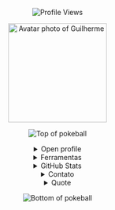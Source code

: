 <p align="center">
  <img src="https://komarev.com/ghpvc/?username=GuilhermeRita&style=plastic&color=blueviolet" alt="Profile Views"/>
</p>
<p align="center">
  <img height="200" alt="Avatar photo of Guilherme" src="https://github.com/GuilhermeRita/GuilhermeRita/assets/99239411/avatar.png">
</p>

<div align="center">

![Top of pokeball](https://user-images.githubusercontent.com/44261381/209363264-ac854d3c-2cc2-44c4-928e-8a08d1013f46.png)

<details>
<summary>Open profile</summary>

<img height="200" alt="Avatar photo of Guilherme" src="https://github.com/10kartik/10kartik/assets/99239411/21742f3f-d9a7-4a53-8530-7d20d51e03a9" />

<a href="https://git.io/typing-svg">
  <img src="https://readme-typing-svg.demolab.com/?font=VT323&size=35&duration=3500&pause=300&color=6A0572&center=true&vCenter=true&width=500&lines=Olá,+eu+sou+Guilherme;Desenvolvedor+Back-End+e+DBA;Apaixonado+por+dados+e+tecnologia;Curioso+e+explorador+de+sistemas" alt="Typing SVG" />
</a>

<details>
<summary>Sobre Mim</summary>

```js
/**
 * Represents Guilherme.
 *
 * @constructor
 * @param {string} location - São Paulo, Brasil.
 * @param {string} languages - Português, Inglês.
 * @param {string} jobTitle - Desenvolvedor Back-End / DBA.
 * @param {string} skills - Java, C++, Visual Basic, JS, SQL, Power BI, Engenharia de Software.
 * @param {string} interests - Aprender novas tecnologias, bancos de dados e sistemas eficientes.
 * @param {string} education - Técnico pela ETEC; ADS na Fatec.
 * @param {string} approachable - Sim, aberto a projetos e colaborações.
 * @param {string} motto - Sempre aprendendo, evoluindo e criando soluções com propósito
 */
```

</details>
</details>

<details>
<summary>Ferramentas</summary>

<p align="center">
<kbd>
  <kbd>Programming Languages</kbd><br><br>
  <img width="30px" src="https://cdn.jsdelivr.net/gh/devicons/devicon/icons/cplusplus/cplusplus-original.svg" alt="cpp" title="C++"/>
  <img width="30px" src="https://cdn.jsdelivr.net/gh/devicons/devicon/icons/javascript/javascript-original.svg" alt="js" title="JavaScript"/>
  <img width="30px" src="https://cdn.jsdelivr.net/gh/devicons/devicon/icons/java/java-original.svg" alt="java" title="Java"/>
  <img width="30px" src="https://user-images.githubusercontent.com/25181517/121405384-444d7300-c95d-11eb-959f-913020d3bf90.png" alt="C#" title="C#"/>
</kbd>

<kbd>
  <kbd>Database & BI</kbd><br><br>
  <img width="30px" src="https://cdn.jsdelivr.net/gh/devicons/devicon/icons/mysql/mysql-plain.svg" alt="mysql" title="MySQL"/>
  <img width="30px" src="https://img.shields.io/badge/Power%20BI-F2C811?style=for-the-badge&logo=powerbi&logoColor=black" alt="Power BI" title="Power BI"/>
</kbd>

<kbd>
  <kbd>Back-end</kbd><br><br>
  <img width="30px" src="https://cdn.jsdelivr.net/gh/devicons/devicon/icons/nodejs/nodejs-original.svg" alt="nodejs" title="Node.js"/>
  <img width="30px" src="https://cdn.jsdelivr.net/gh/devicons/devicon/icons/express/express-original-wordmark.svg" alt="express" title="Express"/>
</kbd>

<kbd>
  <kbd>Front-end</kbd><br><br>
  <img width="30px" src="https://cdn.jsdelivr.net/gh/devicons/devicon/icons/html5/html5-original.svg" alt="html" title="HTML"/>
  <img width="30px" src="https://cdn.jsdelivr.net/gh/devicons/devicon/icons/css3/css3-plain-wordmark.svg" alt="css" title="CSS"/>
  <img width="30px" src="https://cdn.jsdelivr.net/gh/devicons/devicon/icons/react/react-original.svg" alt="react" title="React"/>
</kbd>
</p>
</details>

<details>
<summary>GitHub Stats</summary>

<p align="center">
<img align="center" src="https://github-readme-stats.vercel.app/api?username=GuilhermeRita&show_icons=true&theme=radical" alt="GitHub Stats">
<img align="center" src="https://github-readme-stats.vercel.app/api/top-langs/?username=GuilhermeRita&layout=compact&theme=radical" alt="Top Languages">
</p>
</details>

<details>
<summary>Contato</summary>
<p align="center">
<a href="mailto:contatoguilhermeau@gmail.com"><img src="https://img.shields.io/badge/Gmail-EA4335?style=for-the-badge&logo=gmail&logoColor=white" alt="Email"/></a>
<a href="https://www.linkedin.com/in/guilherme-augusto-0b2582237/"><img src="https://img.shields.io/badge/LinkedIn-0A66C2?style=for-the-badge&logo=linkedin&logoColor=white" alt="LinkedIn"/></a>
</p>
</details>

<details>
<summary>Quote</summary>
<blockquote>“Sempre aprendendo, evoluindo e criando soluções com propósito.” <br><strong>— Guilherme</strong></blockquote>
</details>

![Bottom of pokeball](https://user-images.githubusercontent.com/44261381/209363271-905d2a5e-8a18-44c0-a450-45dddd4d5036.png)
</div>

